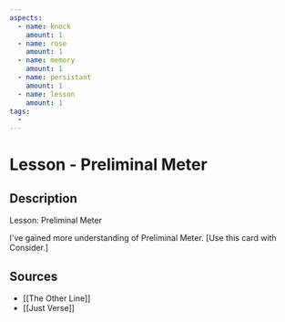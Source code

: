 ```yaml
---
aspects: 
  - name: knock
    amount: 1
  - name: rose
    amount: 1
  - name: memory
    amount: 1
  - name: persistant
    amount: 1
  - name: lesson
    amount: 1
tags:
  - 
---
```


# Lesson - Preliminal Meter

## Description
Lesson: Preliminal Meter

I've gained more understanding of Preliminal Meter. [Use this card with Consider.]
## Sources
- [[The Other Line]]
- [[Just Verse]]